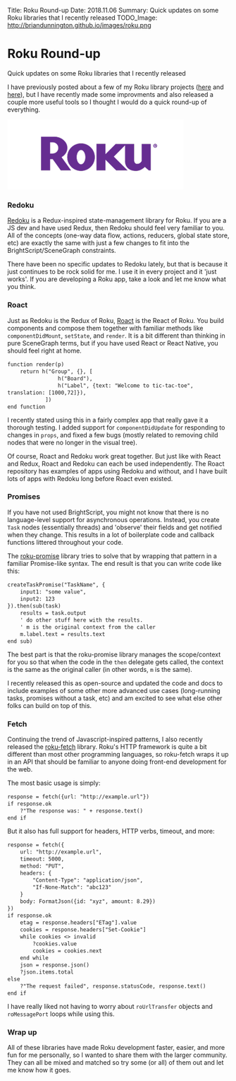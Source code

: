 Title: Roku Round-up
Date: 2018.11.06
Summary: Quick updates on some Roku libraries that I recently released
TODO_Image: http://briandunnington.github.io/images/roku.png

<div class="hero-unit">
<h1>Roku Round-up</h1>
<p>Quick updates on some Roku libraries that I recently released</p>
</div>

I have previously posted about a few of my Roku library projects ([here][RedokuPost] and [here][RoactPost]), but I have recently
made some improvments and also released a couple more useful tools so I thought I would do a quick round-up of everything.

<div class="img">
<img src="images/roku.png" style="border: 0;margin:0 auto;"/>
</div>

### Redoku

[Redoku][Redoku] is a Redux-inspired state-management library for Roku. If you are a JS dev and have used Redux, then Redoku
should feel very familiar to you. All of the concepts (one-way data flow, actions, reducers, global state store, etc) are 
exactly the same with just a few changes to fit into the BrightScript/SceneGraph constraints.

There have been no specific updates to Redoku lately, but that is because it just continues to be rock solid for me. I use
it in every project and it 'just works'. If you are developing a Roku app, take a look and let me know what you think.

### Roact

Just as Redoku is the Redux of Roku, [Roact][] is the React of Roku. You build components and compose them together with
familiar methods like `componentDidMount`, `setState`, and `render`. It is a bit different than thinking in pure SceneGraph
terms, but if you have used React or React Native, you should feel right at home.

    function render(p)
        return h("Group", {}, [
                    h("Board"),
                    h("Label", {text: "Welcome to tic-tac-toe", translation: [1000,72]}),
                ])
    end function

I recently stated using this in a fairly complex app that really gave it a thorough testing. I added support for `componentDidUpdate`
for responding to changes in `props`, and fixed a few bugs (mostly related to removing child nodes that were no longer in
the visual tree).

Of course, Roact and Redoku work great together. But just like with React and Redux, Roact and Redoku can each be used 
independently. The Roact repository has examples of apps using Redoku and without, and I have built lots of apps with Redoku 
long before Roact even existed.

### Promises

If you have not used BrightScript, you might not know that there is no language-level support for asynchronous operations.
Instead, you create `Task` nodes (essentially threads) and 'observe' their fields and get notified when they change. This
results in a lot of boilerplate code and callback functions littered throughout your code.

The [roku-promise][RokuPromise] library tries to solve that by wrapping that pattern in a familiar Promise-like syntax.
The end result is that you can write code like this:

    createTaskPromise("TaskName", {
        input1: "some value",
        input2: 123
    }).then(sub(task)
        results = task.output
        ' do other stuff here with the results.
        ' m is the original context from the caller
        m.label.text = results.text
    end sub)

The best part is that the roku-promise library manages the scope/context for you so that when the code in the `then`
delegate gets called, the context is the same as the original caller (in other words, `m` is the same).

I recently released this as open-source and updated the code and docs to include examples of some other more
advanced use cases (long-running tasks, promises without a task, etc) and am excited to see what else other
folks can build on top of this.

### Fetch

Continuing the trend of Javascript-inspired patterns, I also recently released the [roku-fetch][RokuFetch] library.
Roku's HTTP framework is quite a bit different than most other programming languages, so roku-fetch wraps it up
in an API that should be familiar to anyone doing front-end development for the web.

The most basic usage is simply:

    response = fetch({url: "http://example.url"})
    if response.ok
        ?"The response was: " + response.text()
    end if

But it also has full support for headers, HTTP verbs, timeout, and more:

    response = fetch({
        url: "http://example.url",
        timeout: 5000,
        method: "PUT",
        headers: {
            "Content-Type": "application/json",
            "If-None-Match": "abc123"
        }
        body: FormatJson({id: "xyz", amount: 8.29})
    })
    if response.ok
        etag = response.headers["ETag"].value
        cookies = response.headers["Set-Cookie"]
        while cookies <> invalid
            ?cookies.value
            cookies = cookies.next
        end while
        json = response.json()
        ?json.items.total
    else
        ?"The request failed", response.statusCode, response.text()
    end if

I have really liked not having to worry about `roUrlTransfer` objects and `roMessagePort` loops while using this.

### Wrap up

All of these libraries have made Roku development faster, easier, and more fun for me personally, so I wanted to 
share them with the larger community. They can all be mixed and matched so try some (or all) of them out and 
let me know how it goes.


[RedokuPost]: redoku.html
[RoactPost]: roact.html
[Redoku]: https://github.com/briandunnington/Redoku
[Roact]: https://github.com/briandunnington/Roact
[RokuPromise]: https://github.com/briandunnington/roku-promise
[RokuFetch]: https://github.com/briandunnington/roku-fetch
